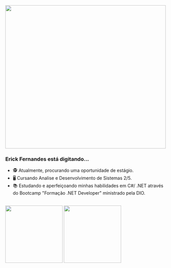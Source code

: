 <img src="https://user-images.githubusercontent.com/88864793/213793601-96091504-63db-4e52-bf69-1f283bb75ae6.png" alt="" width="100%" height="450"/>

 ### Erick Fernandes está digitando...

- 🕵️ Atualmente, procurando uma oportunidade de estágio.
- 🖥️ Cursando Analise e Desenvolvimento de Sistemas 2/5.
- 📚 Estudando e aperfeiçoando minhas habilidades em C#/ .NET através do Bootcamp "Formação .NET Developer" ministrado pela DIO.
<br>
<div>
<img src="https://github-readme-stats.vercel.app/api?username=ericckao&count_private=true&theme=chartreuse-dark&show_icons=true" height="180em"/>
<img src="https://github-readme-stats.vercel.app/api/top-langs/?username=ericckao&theme=chartreuse-dark" height="180em"/>
</div>

